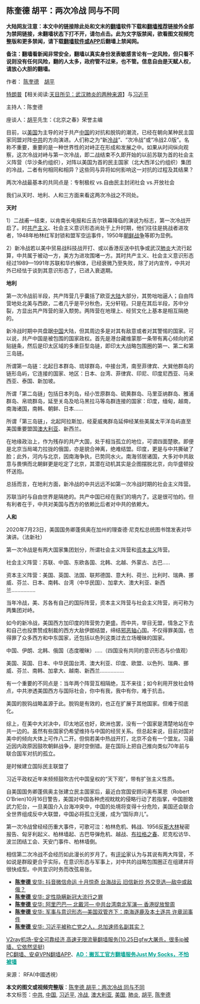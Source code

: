 <h2>陈奎德 胡平：两次冷战 同与不同</h2> <p class="notice"><b>大陆网友注意：本文中的链接除此处和文末的<a href="https://github.com/bannedbook/fanqiang" >翻墙</a>软件下载和<a href="https://github.com/killgcd/justmysocks/blob/master/README.md">翻墙推荐</a>链接外全部为禁网链接，未翻墙状态下打不开，请勿点击。此为文字版禁闻，欲看图文视频完整版和更多禁闻，请下载<a href="https://github.com/bannedbook/fanqiang">翻墙软件或APP</a>后翻墙上禁闻网。</p><p>备注：翻墙看新闻非常安全，翻墙以真实身份发表敏感言论有一定风险，但只看不说则没有任何风险，翻的人太多，政府管不过来，也不管。信息自由是天赋人权，请放心大胆的翻墙。</b></p>  <div class="entry"> <p>作者： <a href="https://www.bannedbook.org/bnews/tag/%e9%99%88%e5%a5%8e%e5%be%b7/" class="st_tag internal_tag" rel="tag" title="标签 陈奎德 下的日志">陈奎德</a>　<span class='wp_keywordlink'><a href="https://www.bannedbook.org/forum10/topic196.html" title="胡平" target="_blank">胡平</a></span></p> <p id="conimg"></p> <p><span class='wp_keywordlink'><a href="https://www.bannedbook.org/bnews/comments/20200816/1381118.html" title="天目所见：川普将再赢总统大选 共和党掌参众两院" target="_blank">特朗普</a></span>【相关阅读:<a href='https://www.bannedbook.org/bnews/comments/20200816/1381123.html' target='_blank'>天目所见：武汉肺炎的两种来源</a>】与<a href="https://www.bannedbook.org/bnews/tag/%e4%b9%a0%e8%bf%91%e5%b9%b3/" class="st_tag internal_tag" rel="tag" title="标签 习近平 下的日志">习近平</a></p> <p>主持人：陈奎德</p> <p>座谈人：<a href="https://www.bannedbook.org/bnews/tag/%e8%83%a1%e5%b9%b3/" class="st_tag internal_tag" rel="tag" title="标签 胡平 下的日志">胡平</a>先生：《北京之春》荣誉主编</p> <p>目前，以<a href="https://www.bannedbook.org/bnews/tag/%e7%be%8e%e5%9b%bd/" class="st_tag internal_tag" rel="tag" title="标签 美国 下的日志">美国</a>为主导的对于共产<span class='wp_keywordlink_affiliate'><a href="https://www.bannedbook.org/" title="中国" target="_blank">中国</a></span>的对抗和脱钩的潮流，已经在朝向某种民主国家同盟对阵<a href="https://www.bannedbook.org/bnews/tag/%e4%b8%ad%e5%85%b1/" class="st_tag internal_tag" rel="tag" title="标签 中共 下的日志">中共</a>的方向演进。人们称之为“新<a href="https://www.bannedbook.org/bnews/tag/%E5%86%B7%E6%88%98/" class="st_tag internal_tag" rel="tag" title="标签 冷战 下的日志">冷战</a>”、“次冷战”或“冷战2.0版”。名称不重要，重要的是一种世界性的对峙正在形成和发展之中。如果从时间纵向观察，这次冷战对峙与第一次冷战，即二战结束不久即开始的以前苏联为首的社会主义阵营（华沙条约组织），对阵以美国为首的民主国家（北大西洋公约组织）集团的冷战，二者有何相同和相异？这些同与异将如何影响这一对抗的过程及其结果？</p> <p>两次冷战最基本的共同点是：专制极权 vs.自由民主封闭社会 vs.开放社会</p> <p>我们从天时、地利、人和三方面来看这两次冷战之不同处。</p> <p><strong>天时</strong></p>  <p>1）二战甫一结束，以肯南长电报和丘吉尔铁幕降临的演说为标志，第一次冷战开启了。时<span class='wp_keywordlink'><a href="https://www.bannedbook.org/forum2/topic6177.html" title="《共产主义的终极目的》" target="_blank">共产主义</a></span>、社会主义意识形态尚处于上升时期，他们往往是挑战者进攻者，1948年柏林红军封锁和盟军空运事件，1950年<span class='wp_keywordlink'><a href="https://www.bannedbook.org/forum2/topic1037.html" title="朝鲜战争——李奇微回忆录" target="_blank">朝鲜战争</a></span>等即为显例。</p> <p>2）新冷战若以美中贸易战科技战开打、或以香港反送中抗争或武汉<a href="https://www.bannedbook.org/bnews/tag/%e8%82%ba%e7%82%8e/" class="st_tag internal_tag" rel="tag" title="标签 肺炎 下的日志">肺炎</a>大流行起算，中共属于被动一方，美方为进攻围堵一方。其时共产主义、社会主义意识形态经过1989—1991年苏联和华约解体，已经衰微乃至失败，除了对内宣传，中共对外已经怯于谈到其意识形态了，已进入衰退期。</p> <p><strong>地利</strong></p> <p>第一次冷战前半段，共产阵营几乎囊括了欧亚<span class='wp_keywordlink_affiliate'><a href="https://www.bannedbook.org/" title="大陆" target="_blank">大陆</a></span>大部分，其势咄咄逼人；自由阵营地处北美与西欧，二者几乎是平分秋色，无分轩轾。只是在其后半段，苏中分裂，方显出共产阵营的渐入颓势。两阵营在地理上、经贸文化上基本是相互隔绝的。</p> <p>新冷战时期中共盘踞<a href="https://www.bannedbook.org/bnews/tag/%E4%B8%AD%E5%9B%BD/" class="st_tag internal_tag" rel="tag" title="标签 中国 下的日志">中国</a>大陆，但其周边多是对其有敌意或者对其警惕的国家。可以说，共产中国是被包围的国家政权。首先是港台藏维蒙那一条带有离心倾向的紧贴链条，然后是印太区域的多重巨型岛链，即印太大战略包围圈的第一、第二和第三岛链。</p> <p>所谓第一岛链：北起日本群岛、琉球群岛，中接台湾，南至菲律宾、大巽他群岛的链形岛屿，它连接的国家、地区：日本、台湾、菲律宾、印尼、印度尼西亚、马来西亚、泰国、新加坡。</p> <p>所谓「第二岛链」包括日本列岛，经小笠原群岛、硫黄群岛、马里亚纳群岛、雅浦群岛、帛琉群岛，延至关岛及哈马黑拉马等岛群连接的国家：印度，缅甸，越南，南海诸国，南韩、朝鲜、日本……</p> <p>所谓「第三岛链」，北起阿拉斯加，经夏威夷群岛延伸经某些美属太平洋岛屿直至美国重要盟国<a href="https://www.bannedbook.org/bnews/tag/%e6%be%b3%e5%a4%a7%e5%88%a9%e4%ba%9a/" class="st_tag internal_tag" rel="tag" title="标签 澳大利亚 下的日志">澳大利亚</a>、新西兰。</p> <p>在地缘政治上，作为残存的共产大国，处于相当孤立的地位，可谓四面楚歌。即便是北京当局竭力拉拢的俄国，亦是貌合神离，绝难结盟。印度，更是与中共撕破了脸；此外，河内与北京，因南海争执，已势同水火。南海邻居诸国，大多对中共敌意与畏惧而北朝鲜更是吃定了北京，其潜在动机其实是企图摆脱北京，向华盛顿投怀送抱。</p>  <p>总括而言，在地利方面，新冷战的中共远远不如第一次冷战时期的社会主义阵营。</p> <p>苏联当时与自由世界是隔绝的。共产中国已经在我们的境内了。这是很可怕的。但有利者在于，中共对美国与西方的依赖比后者对中共的依赖大。</p> <p><strong>人和</strong></p> <p></p> <p>2020年7月23日，美国国务卿蓬佩奥在加州的理查德·尼克松总统图书馆发表对华演讲。（法新社）</p> <p>第一次冷战是有两大国家集团划分，所谓社会主义阵营和<span class='wp_keywordlink'><a href="https://www.bannedbook.org/forum2/topic920.html" title="资本主义与自由" target="_blank">资本主义</a></span>阵营。</p> <p>社会主义阵营：苏联、中国、东欧各国、北韩、北越、外蒙古、古巴…..</p> <p>资本主义阵营：美国、英国、法国、联邦德国、意大利、荷兰、比利时、瑞典、挪威、芬兰、日本、南韩、台湾（中华民国）、加拿大、澳大利亚、新西兰…………….</p> <p>当年冷战，美、苏各有自己的国际阵营，资本主义阵营与社会主义阵营，尚可称为两集团对峙。</p>  <p>如今的新冷战，美国西方加印度的阵营势力更盛。而中共，举目无盟，情急之下去和自己也投票赞成制裁的西方大敌伊朗结盟，缔结<span class='wp_keywordlink'><a href="https://www.bannedbook.org/forum2/topic158.html" title="粉碎邪恶轴心" target="_blank">邪恶轴心</a></span>国。不仅得罪美国，也得罪了众多西方和中东国家，还包括以色列这类过去立场暧昧的国家。</p> <p>中国、伊朗、北韩、俄国（态度暧昧）…..（四国没有共同的意识形态与价值观）</p> <p>美国、英国、日本、中华民国台湾、澳大利亚、印度、欧盟、以色列、瑞典、挪威、芬兰、南韩、加拿大、越南、新西兰…………….</p> <p>有一个重要的不同点是：当年两个阵营互相隔绝，互不来往；如今利用开放社会特点，中共渗透美国西方与国际社会，你中有我，我中有你，难于抗击。</p> <p>美国的脱钩战略盖源于此。脱钩是有效的，也正在扩展于其他国家。但难于彻底化。</p> <p>综上，在美中大对决中，印太地区也好，欧洲也罢，没有一个国家是清楚地站在中共一边的。虽然有些国家仍希望维持与中国的经贸关系。但总起来说，目前对国对美中的倾向大体上可作八二开。但倘若美中热战开打，北京不会有一个盟友。习最近因内政原因鼓吹朝鲜战争，是时空倒错。是在国际上把自己推向类似70年前与联合国军对抗的孤立。</p> <p>是时候建立国际民主联盟了</p> <p>习近平政权近年来频频鼓吹古代中国皇权的“天下观”，带有扩张主义性质。</p> <p>自美国国务卿蓬佩奥主张建立民主国家后，最近白宫国安顾问奥布莱恩（Robert O&#8217;Brien)10月16日警告，美国对中国各种虎视眈眈的侵略行动了若指掌，中国胆敢武力犯台，一旦美国介入台海冲突中，中国的处境将变得十分危险，美国还会联合全世界组成反中大联盟，中国必将孤立无援，成为“国际弃儿”。</p>  <p>第一次冷战曾经经历重大事件，可歌可泣：柏林危机、韩战、1956反<span class='wp_keywordlink'><a href="https://www.bannedbook.org/forum2/topic1256.html" title="斯大林（上、中、下册）" target="_blank">斯大林</a></span>秘密报告、匈牙利起义、柏林墙起、古巴导弹危机、越战、<span class='wp_keywordlink'><a href="https://www.bannedbook.org/forum2/topic555.html" title="前捷共中央第一书记，“布拉格之春”发起人的回忆录" target="_blank">布拉格之春</a></span>、尼克松访华、波兰团结工会、天安门事件、柏林墙倒。</p> <p>相信第二次冷战不会经历如此漫长的岁月了。有<span class='wp_keywordlink_affiliate'><a href="https://www.bannedbook.org/bnews/comments/" title="新闻评论" target="_blank">评论</a></span>家认为与其说有两大阵营，不如说是群殴更合乎实际，在意识形态与军事上，对中共的战略包围圈正在组建并将很快成型。中共宜识时务而改弦易张。</p> <ul class='op-related-articles' title='相关阅读'> <li><a href='https://www.bannedbook.org/bnews/baitai/20200925/1402838.html' target='_blank'><b>陈奎德</b> 安华: 抖音微信命运 十月惊奇 台海战云 旧信新炒 外交竞选—敌中或敌俄？</a></li> <li><a href='https://www.bannedbook.org/bnews/baitai/20200907/1392549.html' target='_blank'><b>陈奎德</b> 安华: 定性隐瞒新冠大流行之罪</a></li> <li><a href='https://www.bannedbook.org/bnews/baitai/20200819/1382692.html' target='_blank'><b>陈奎德</b> 安华: 阿里巴巴— 北戴河— 中共台湾南北军演— 香港捉放黎周</a></li> <li><a href='https://www.bannedbook.org/bnews/baitai/20200720/1363384.html' target='_blank'><b>陈奎德</b> 安华: 军事与意识形态—美国双管齐下：南海逐鹿及本土逐共 许章润事件</a></li> <li><a href='https://www.bannedbook.org/bnews/baitai/20200623/1349174.html' target='_blank'><b>陈奎德</b> 安华: 习近平被称亡党之人，总加速师名副其实？</a></li> </ul> <p class="texttj"> <a href="https://www.bannedbook.org/forum23/topic22702.html" target="_blank">V2ray机场-安全可靠经济 高速无限流量翻墙服务(10.25日gfw大屠杀，很多ip被墙，它依然坚挺)</a><br/> <a href="https://github.com/bannedbook/fanqiang/wiki/%E7%A6%81%E9%97%BB%E7%BD%91%E5%AE%89%E5%8D%93%E7%BF%BB%E5%A2%99%E6%96%B0%E9%97%BBAPP" target="_blank">PC翻墙、安卓VPN翻墙APP</a>、<span onclick="window.open('https://github.com/killgcd/justmysocks/blob/master/README.md')" style="font-weight:bold;color:#00A191;cursor:pointer;text-decoration:underline;outline:none">AD：搬瓦工官方翻墙服务Just My Socks，不怕被墙</span></p><p> 来源： RFA(中國透視） </p><a name='sharetosocial'></a>       <div><b>本文的图文或视频完整版</b>：<a href='https://www.bannedbook.org/bnews/comments/20201101/1423801.html'>陈奎德 胡平：两次冷战 同与不同</a></div>  </div><!--END ENTRY--> <div class="postfooter"> <div>本文标签：<a href="https://www.bannedbook.org/bnews/tag/%e4%b8%ad%e5%85%b1/" rel="tag">中共</a>, <a href="https://www.bannedbook.org/bnews/tag/%E4%B8%AD%E5%9B%BD/" rel="tag">中国</a>, <a href="https://www.bannedbook.org/bnews/tag/%e4%b9%a0%e8%bf%91%e5%b9%b3/" rel="tag">习近平</a>, <a href="https://www.bannedbook.org/bnews/tag/%E5%86%B7%E6%88%98/" rel="tag">冷战</a>, <a href="https://www.bannedbook.org/bnews/tag/%e6%be%b3%e5%a4%a7%e5%88%a9%e4%ba%9a/" rel="tag">澳大利亚</a>, <a href="https://www.bannedbook.org/bnews/tag/%e7%be%8e%e5%9b%bd/" rel="tag">美国</a>, <a href="https://www.bannedbook.org/bnews/tag/%e8%82%ba%e7%82%8e/" rel="tag">肺炎</a>, <a href="https://www.bannedbook.org/bnews/tag/%e8%83%a1%e5%b9%b3/" rel="tag">胡平</a>, <a href="https://www.bannedbook.org/bnews/tag/%e9%99%88%e5%a5%8e%e5%be%b7/" rel="tag">陈奎德</a></div>  </div><!--END POSTFOOTER--> 